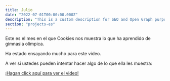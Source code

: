 ```yaml
---
title: Julio
date: "2022-07-01T00:00:00.000Z"
description: "This is a custom description for SEO and Open Graph purposes, rather than the default generated excerpt. Simply add a description field to the frontmatter."
section: "projects-es"
---
```


Este es el mes en el que Cookies nos muestra lo que ha aprendido de gimnasia olímpica.

Ha estado ensayando mucho para este video.

A ver si ustedes pueden intentar hacer algo de lo que ella les muestra:

[¡Hagan click aquí para ver el video!](https://youtu.be/aNeQ92nKZio)
